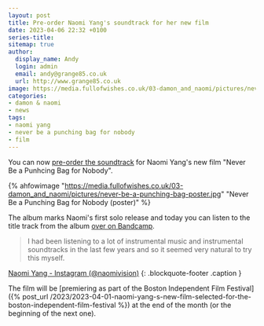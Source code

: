 ```yaml
---
layout: post
title: Pre-order Naomi Yang's soundtrack for her new film
date: 2023-04-06 22:32 +0100
series-title:
sitemap: true
author:
  display_name: Andy
  login: admin
  email: andy@grange85.co.uk
  url: http://www.grange85.co.uk
image: https://media.fullofwishes.co.uk/03-damon_and_naomi/pictures/never-be-a-punching-bag-poster.jpg
categories:
- damon & naomi
- news
tags:
- naomi yang
- never be a punching bag for nobody
- film
---
```

You can now [pre-order the soundtrack](https://damonandnaomi.bandcamp.com/album/never-be-a-punching-bag-for-nobody-original-soundtrack) for Naomi Yang's new film "Never Be a Punhcing Bag for Nobody".

{% ahfowimage "https://media.fullofwishes.co.uk/03-damon_and_naomi/pictures/never-be-a-punching-bag-poster.jpg" "Never Be a Punching Bag for Nobody (poster)" %}

The album marks Naomi's first solo release and today you can listen to the title track from the album [over on Bandcamp](https://damonandnaomi.bandcamp.com/album/never-be-a-punching-bag-for-nobody-original-soundtrack).

> I had been listening to a lot of instrumental music and instrumental soundtracks in the last few years and so it seemed very natural to try this myself.

[Naomi Yang - Instagram (@naomivision)](https://www.instagram.com/p/Cqs6t6FPire/)
{: .blockquote-footer .caption }

The film will be [premiering as part of the Boston Independent Film Festival]({% post_url /2023/2023-04-01-naomi-yang-s-new-film-selected-for-the-boston-independent-film-festival %}) at the end of the month (or the beginning of the next one).
